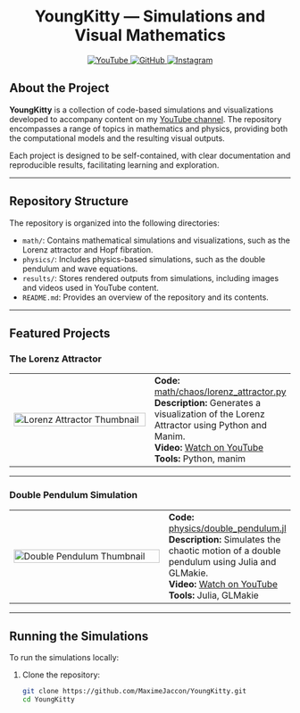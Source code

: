 <h1 align="center">YoungKitty — Simulations and Visual Mathematics</h1>

<p align="center">
  <a href="https://www.youtube.com/@MaximeJaccon" target="_blank">
    <img src="https://img.shields.io/badge/YouTube-YoungKitty-red?style=for-the-badge&logo=youtube" alt="YouTube" />
  </a>
  <a href="https://github.com/MaximeJaccon" target="_blank">
    <img src="https://img.shields.io/badge/GitHub-MaximeJaccon-181717?style=for-the-badge&logo=github" alt="GitHub" />
  </a>
  <a href="https://www.instagram.com/maxime.jaccon" target="_blank">
    <img src="https://img.shields.io/badge/Instagram-@maxime.jaccon-pink?style=for-the-badge&logo=instagram" alt="Instagram" />
  </a>
</p>

## About the Project

**YoungKitty** is a collection of code-based simulations and visualizations developed to accompany content on my [YouTube channel](https://www.youtube.com/@MaximeJaccon). The repository encompasses a range of topics in mathematics and physics, providing both the computational models and the resulting visual outputs.

Each project is designed to be self-contained, with clear documentation and reproducible results, facilitating learning and exploration.

---

## Repository Structure

The repository is organized into the following directories:

- `math/`: Contains mathematical simulations and visualizations, such as the Lorenz attractor and Hopf fibration.
- `physics/`: Includes physics-based simulations, such as the double pendulum and wave equations.
- `results/`: Stores rendered outputs from simulations, including images and videos used in YouTube content.
- `README.md`: Provides an overview of the repository and its contents.

---

## Featured Projects

### The Lorenz Attractor

<table>
  <tr>
    <td width="320">
      <a href="https://www.youtube.com/watch?v=kcIf2OTBpx8" target="_blank">
        <img src="https://img.youtube.com/vi/kcIf2OTBpx8/0.jpg" width="100%" alt="Lorenz Attractor Thumbnail" />
      </a>
    </td>
    <td>
      <strong>Code:</strong> <a href="math/chaos/lorenz_attractor.py">math/chaos/lorenz_attractor.py</a><br />
      <strong>Description:</strong> Generates a visualization of the Lorenz Attractor using Python and Manim.<br />
      <strong>Video:</strong> <a href="https://www.youtube.com/watch?v=kcIf2OTBpx8" target="_blank">Watch on YouTube</a><br />
      <strong>Tools:</strong> Python, manim
    </td>
  </tr>
</table>


---

### Double Pendulum Simulation

<table>
  <tr>
    <td width="320">
      <a href="https://www.youtube.com/watch?v=YYYYYYYY" target="_blank">
        <img src="results/double_pendulum_thumbnail.jpg" width="100%" alt="Double Pendulum Thumbnail" />
      </a>
    </td>
    <td>
      <strong>Code:</strong> <a href="physics/double_pendulum.jl">physics/double_pendulum.jl</a><br />
      <strong>Description:</strong> Simulates the chaotic motion of a double pendulum using Julia and GLMakie.<br />
      <strong>Video:</strong> <a href="https://www.youtube.com/watch?v=YYYYYYYY">Watch on YouTube</a><br />
      <strong>Tools:</strong> Julia, GLMakie
    </td>
  </tr>
</table>

---

## Running the Simulations

To run the simulations locally:

1. Clone the repository:

   ```bash
   git clone https://github.com/MaximeJaccon/YoungKitty.git
   cd YoungKitty
